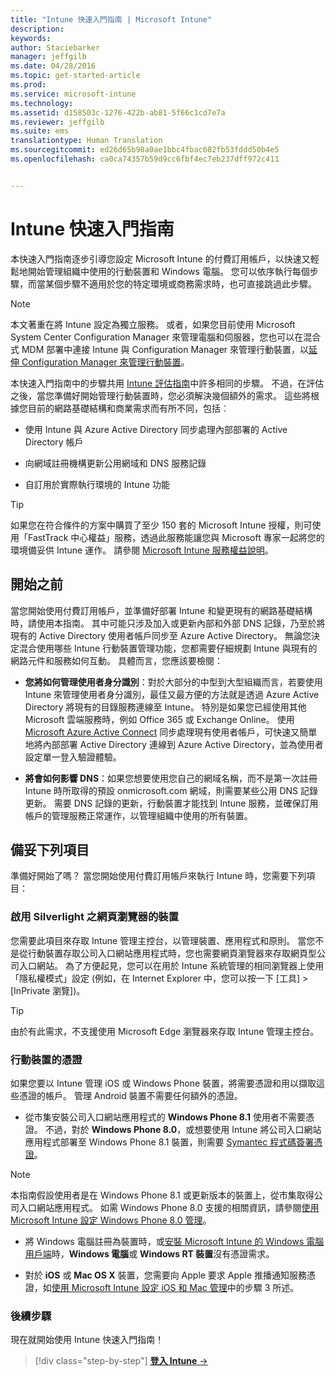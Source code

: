 ```yaml
---
title: "Intune 快速入門指南 | Microsoft Intune"
description: 
keywords: 
author: Staciebarker
manager: jeffgilb
ms.date: 04/28/2016
ms.topic: get-started-article
ms.prod: 
ms.service: microsoft-intune
ms.technology: 
ms.assetid: d158503c-1276-422b-ab81-5f66c1cd7e7a
ms.reviewer: jeffgilb
ms.suite: ems
translationtype: Human Translation
ms.sourcegitcommit: ed26d65b98a0ae1bbc4fbac682fb53fddd50b4e5
ms.openlocfilehash: ca0ca74357b59d9cc6fbf4ec7eb237dff972c411


---
```



# Intune 快速入門指南
本快速入門指南逐步引導您設定 Microsoft Intune 的付費訂用帳戶，以快速又輕鬆地開始管理組織中使用的行動裝置和 Windows 電腦。 您可以依序執行每個步驟，而當某個步驟不適用於您的特定環境或商務需求時，也可直接跳過此步驟。

>[!NOTE]
>本文著重在將 Intune 設定為獨立服務。 或者，如果您目前使用 Microsoft System Center Configuration Manager 來管理電腦和伺服器，您也可以在混合式 MDM 部署中連接 Intune 與 Configuration Manager 來管理行動裝置，以[延伸 Configuration Manager 來管理行動裝置](https://technet.microsoft.com/library/jj884158.aspx)。

本快速入門指南中的步驟共用 [Intune 評估指南](/intune/understand-explore/get-started-with-a-30-day-trial-of-microsoft-intune)中許多相同的步驟。 不過，在評估之後，當您準備好開始管理行動裝置時，您必須解決幾個額外的需求。 這些將根據您目前的網路基礎結構和商業需求而有所不同，包括︰

-   使用 Intune 與 Azure Active Directory 同步處理內部部署的 Active Directory 帳戶

-   向網域註冊機構更新公用網域和 DNS 服務記錄

-   自訂用於實際執行環境的 Intune 功能

>[!TIP]
>如果您在符合條件的方案中購買了至少 150 套的 Microsoft Intune 授權，則可使用「FastTrack 中心權益」服務，透過此服務能讓您與 Microsoft 專家一起將您的環境備妥供 Intune 運作。 請參閱 [Microsoft Intune 服務權益說明](https://technet.microsoft.com/library/mt228265.aspx)。


## 開始之前
當您開始使用付費訂用帳戶，並準備好部署 Intune 和變更現有的網路基礎結構時，請使用本指南。 其中可能只涉及加入或更新內部和外部 DNS 記錄，乃至於將現有的 Active Directory 使用者帳戶同步至 Azure Active Directory。 無論您決定混合使用哪些 Intune 行動裝置管理功能，您都需要仔細規劃 Intune 與現有的網路元件和服務如何互動。 具體而言，您應該要檢閱：

-   **您將如何管理使用者身分識別**：對於大部分的中型到大型組織而言，若要使用 Intune 來管理使用者身分識別，最佳又最方便的方法就是透過 Azure Active Directory 將現有的目錄服務連線至 Intune。 特別是如果您已經使用其他 Microsoft 雲端服務時，例如 Office 365 或 Exchange Online。 使用 [Microsoft Azure Active Connect](https://www.microsoft.com/download/details.aspx?id=47594) 同步處理現有使用者帳戶，可快速又簡單地將內部部署 Active Directory 連線到 Azure Active Directory，並為使用者設定單一登入驗證體驗。

-   **將會如何影響 DNS**：如果您想要使用您自己的網域名稱，而不是第一次註冊 Intune 時所取得的預設 onmicrosoft.com 網域，則需要某些公用 DNS 記錄更新。 需要 DNS 記錄的更新，行動裝置才能找到 Intune 服務，並確保訂用帳戶的管理服務正常運作，以管理組織中使用的所有裝置。

## 備妥下列項目
準備好開始了嗎？ 當您開始使用付費訂用帳戶來執行 Intune 時，您需要下列項目：

### 啟用 Silverlight 之網頁瀏覽器的裝置
您需要此項目來存取 Intune 管理主控台，以管理裝置、應用程式和原則。 當您不是從行動裝置存取公司入口網站應用程式時，您也需要網頁瀏覽器來存取網頁型公司入口網站。 為了方便起見，您可以在用於 Intune 系統管理的相同瀏覽器上使用「隱私權模式」設定 (例如，在 Internet Explorer 中，您可以按一下 [工具] &gt;[InPrivate 瀏覽])。

>[!TIP]
>由於有此需求，不支援使用 Microsoft Edge 瀏覽器來存取 Intune 管理主控台。


### 行動裝置的憑證
如果您要以 Intune 管理 iOS 或 Windows Phone 裝置，將需要憑證和用以擷取這些憑證的帳戶。 管理 Android 裝置不需要任何額外的憑證。

- 從市集安裝公司入口網站應用程式的 **Windows Phone 8.1** 使用者不需要憑證。 不過，對於 **Windows Phone 8.0**，或想要使用 Intune 將公司入口網站應用程式部署至 Windows Phone 8.1 裝置，則需要 [Symantec 程式碼簽署憑證](https://products.websecurity.symantec.com/orders/enrollment/microsoftCert.do)。

>[!NOTE]
>本指南假設使用者是在 Windows Phone 8.1 或更新版本的裝置上，從市集取得公司入口網站應用程式。 如需 Windows Phone 8.0 支援的相關資訊，請參閱[使用 Microsoft Intune 設定 Windows Phone 8.0 管理](/Intune/deploy-use/set-up-windows-phone-8.0-management-with-microsoft-intune)。

- 將 Windows 電腦註冊為裝置時，或[安裝 Microsoft Intune 的 Windows 電腦用戶端](/intune/deploy-use/install-the-windows-pc-client-with-microsoft-intune)時，**Windows 電腦**或 **Windows RT 裝置**沒有憑證需求。

- 對於 **iOS** 或 **Mac OS X** 裝置，您需要向 Apple 要求 Apple 推播通知服務憑證，如[使用 Microsoft Intune 設定 iOS 和 Mac 管理](/intune/deploy-use/set-up-ios-and-mac-management-with-microsoft-intune)中的步驟 3 所述。

### 後續步驟
現在就開始使用 Intune 快速入門指南！

>[!div class="step-by-step"]
[**登入 Intune** &rarr;](start-with-a-paid-subscription-to-microsoft-intune-step-1.md)



<!--HONumber=Jun16_HO4-->


